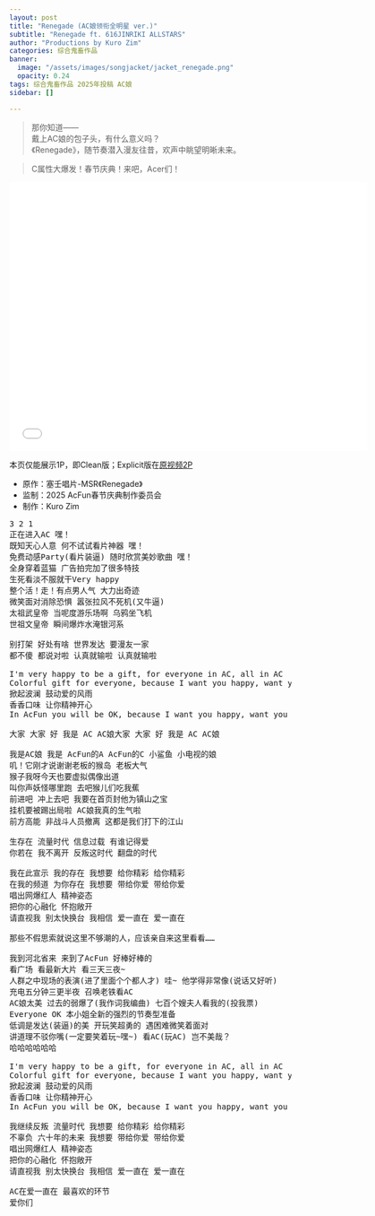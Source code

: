 ```yaml
---
layout: post
title: "Renegade (AC娘领衔全明星 ver.)"
subtitle: "Renegade ft. 616JINRIKI ALLSTARS"
author: "Productions by Kuro Zim"
categories: 综合鬼畜作品
banner: 
  image: "/assets/images/songjacket/jacket_renegade.png"
  opacity: 0.24
tags: 综合鬼畜作品 2025年投稿 AC娘
sidebar: []

---
```


> 那你知道——<br>
> 戴上AC娘的包子头，有什么意义吗？<br>
> 《Renegade》，随节奏潜入漫友往昔，欢声中眺望明晰未来。

> C属性大爆发！春节庆典！来吧，Acer们！

<iframe src="//www.acfun.cn/player/ac46815988" width="640" height="480" frameborder="0" scrolling="no" allowfullscreen></iframe>

本页仅能展示1P，即Clean版；Explicit版在[原视频2P](https://www.acfun.cn/v/ac46815988_2)

* 原作：塞壬唱片-MSR《Renegade》
* 监制：2025 AcFun春节庆典制作委员会
* 制作：Kuro Zim

<pre>3 2 1
正在进入AC 嘿！
既知天心人意 何不试试看片神器 嘿！
免费动感Party(看片装逼) 随时欣赏美妙歌曲 嘿！
全身穿着蓝猫 广告拍完加了很多特技
生死看淡不服就干Very happy
整个活！走！有点男人气 大力出奇迹
微笑面对消除恐惧 嚣张拉风不死机(又牛逼)
太祖武皇帝 当呢度游乐场啊 乌鸦坐飞机
世祖文皇帝 瞬间爆炸水淹银河系

别打架 好处有啥 世界发达 要漫友一家
都不傻 都说对啦 认真就输啦 认真就输啦

I'm very happy to be a gift, for everyone in AC, all in AC
Colorful gift for everyone, because I want you happy, want you happy
掀起波澜 鼓动爱的风雨
香香口味 让你精神开心
In AcFun you will be OK, because I want you happy, want you happy

大家 大家 好 我是 AC AC娘大家 大家 好 我是 AC AC娘

我是AC娘 我是 AcFun的A AcFun的C 小鲨鱼 小电视的娘
叽！它刚才说谢谢老板的猴岛 老板大气
猴子我呀今天也要虚拟偶像出道
叫你声妖怪哪里跑 去吧猴儿们吃我蕉
前进吧 冲上去吧 我要在首页封他为镇山之宝
挂机要被踢出局啦 AC娘我真的生气啦
前方高能 非战斗人员撤离 这都是我们打下的江山

生存在 流量时代 信息过载 有谁记得爱
你若在 我不离开 反叛这时代 翻盘的时代

我在此宣示 我的存在 我想要 给你精彩 给你精彩
在我的频道 为你存在 我想要 带给你爱 带给你爱
唱出网爆红人 精神姿态
把你的心融化 怀抱敞开
请直视我 别太快换台 我相信 爱一直在 爱一直在

那些不假思索就说这里不够潮的人，应该亲自来这里看看……

我到河北省来 来到了AcFun 好棒好棒的
看广场 看最新大片 看三天三夜~
人群之中现场的表演(进了里面个个都人才) 哇~ 他学得非常像(说话又好听)
充电五分钟三更半夜 召唤老铁看AC
AC娘太美 过去的弱爆了(我作词我编曲) 七百个嫂夫人看我的(投我票)
Everyone OK 本小姐全新的强烈的节奏型准备
低调是发达(装逼)的美 开玩笑超勇的 遇困难微笑着面对
讲道理不驳你嘴(一定要笑着玩~嘿~) 看AC(玩AC) 岂不美哉？
哈哈哈哈哈哈

I'm very happy to be a gift, for everyone in AC, all in AC
Colorful gift for everyone, because I want you happy, want you happy
掀起波澜 鼓动爱的风雨
香香口味 让你精神开心
In AcFun you will be OK, because I want you happy, want you happy

我继续反叛 流量时代 我想要 给你精彩 给你精彩
不辜负 六十年的未来 我想要 带给你爱 带给你爱
唱出网爆红人 精神姿态
把你的心融化 怀抱敞开
请直视我 别太快换台 我相信 爱一直在 爱一直在

AC在爱一直在 最喜欢的环节
爱你们</pre>